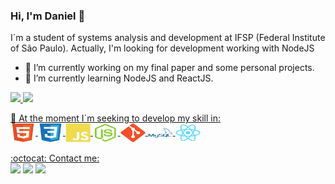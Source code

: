 ### Hi, I'm Daniel 👋
I´m a student of systems analysis and development at IFSP (Federal Institute of São Paulo).
Actually, I'm looking for development working with NodeJS
- 🔭 I’m currently working on my final paper and some personal projects.
- 🌱 I’m currently learning NodeJS and ReactJS.

 <div>
  <a href="https://github.com/dffs-code">
  <img height="180em" src="https://github-readme-stats.vercel.app/api?username=dffs-code&show_icons=true&theme=dark&include_all_commits=true&count_private=true"/>
  <img height="180em" src="https://github-readme-stats.vercel.app/api/top-langs/?username=dffs-code&layout=compact&langs_count=16&theme=dark"/>
<div>

:rocket: At the moment I´m seeking to develop my skill in:<br> 
<img align="center" alt="Daniel-HTML" height="30" width="40" src="https://raw.githubusercontent.com/devicons/devicon/master/icons/html5/html5-original.svg">
 <img align="center" alt="Daniel-CSS" height="30" width="40" src="https://raw.githubusercontent.com/devicons/devicon/master/icons/css3/css3-original.svg">
 <img align="center" alt="Daniel-Js" height="30" width="40" src="https://raw.githubusercontent.com/devicons/devicon/master/icons/javascript/javascript-plain.svg">
 <img align="center" alt="Daniel-Nodejs" height="30" width="40" src="https://raw.githubusercontent.com/devicons/devicon/master/icons/nodejs/nodejs-original.svg">
 <img align="center" alt="Daniel-Git" height="30" width="40" src="https://raw.githubusercontent.com/devicons/devicon/master/icons/git/git-original.svg">
 <img align="center" alt="Daniel-Mysql" height="30" width="40" src="https://github.com/devicons/devicon/blob/master/icons/mysql/mysql-plain-wordmark.svg">
 <img align="center" alt="Daniel-React" height="30" width="40" src="https://github.com/devicons/devicon/blob/master/icons/react/react-original.svg">
<br><br>
:octocat: Contact me:<br>
[<img src="https://img.shields.io/badge/linkedin-%230077B5.svg?&style=for-the-badge&logo=linkedin&logoColor=white" />](https://www.linkedin.com/in/daniel-formigoni/) [<img src = "https://img.shields.io/badge/instagram-%23E4405F.svg?&style=for-the-badge&logo=instagram&logoColor=white">](https://www.instagram.com/_.danif/) [<img src = "https://img.shields.io/badge/Gmail-D14836?style=for-the-badge&logo=gmail&logoColor=white">](mailto:formigoni.soares@gmail.com)
